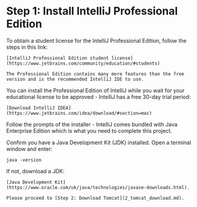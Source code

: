 # Step 1: Install IntelliJ Professional Edition

To obtain a student license for the IntelliJ Professional Edition, follow the steps in this link:

````{admonition} Resource
[IntelliJ Professional Edition student license](https://www.jetbrains.com/community/education/#students)
````

```{tip}
The Professional Edition contains many more features than the free version and is the recommended IntelliJ IDE to use.
```

You can install the Professional Edition of IntelliJ while you wait for your educational license to be approved - 
IntelliJ has a free 30-day trial period:

```{admonition} Resource
[Download IntelliJ IDEA](https://www.jetbrains.com/idea/download/#section=mac)
```

Follow the prompts of the installer - IntelliJ comes bundled with Java Enterprise Edition which is what you need to 
complete this project.

Confirm you have a Java Development Kit (JDK) installed. Open a terminal window and enter:
```
java -version
```

If not, download a JDK:
```{admonition} Resource
[Java Development Kit](https://www.oracle.com/uk/java/technologies/javase-downloads.html).
```

```{admonition} What's Next
Please proceed to [Step 2: Download Tomcat](2_tomcat_download.md).
```
